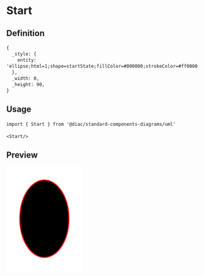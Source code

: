 # Start

## Definition

```
{
  _style: { 
    entity: 'ellipse;html=1;shape=startState;fillColor=#000000;strokeColor=#ff0000;',
  },
  _width: 0,
  _height: 90,
}
```

## Usage

```
import { Start } from '@diac/standard-components-diagrams/uml'

<Start/>
```

## Preview

<img src="./start.png" width="200"/>
